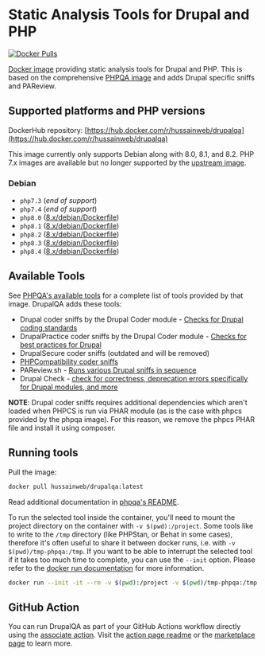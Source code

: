 # Static Analysis Tools for Drupal and PHP

[![Docker Pulls](https://img.shields.io/docker/pulls/hussainweb/drupalqa.svg)](https://hub.docker.com/r/hussainweb/drupalqa/)

[Docker image](https://hub.docker.com/r/hussainweb/drupalqa) providing static analysis tools for Drupal and PHP. This is based on the comprehensive [PHPQA image](https://github.com/jakzal/phpqa/) and adds Drupal specific sniffs and PAReview.

## Supported platforms and PHP versions

DockerHub repository: [https://hub.docker.com/r/hussainweb/drupalqa](https://hub.docker.com/r/hussainweb/drupalqa)

This image currently only supports Debian along with 8.0, 8.1, and 8.2. PHP 7.x images are available but no longer supported by the [upstream image](https://github.com/jakzal/phpqa/).

### Debian

- `php7.3` (_end of support_)
- `php7.4` (_end of support_)
- `php8.0` ([8.x/debian/Dockerfile](8.x/debian/Dockerfile))
- `php8.1` ([8.x/debian/Dockerfile](8.x/debian/Dockerfile))
- `php8.2` ([8.x/debian/Dockerfile](8.x/debian/Dockerfile))
- `php8.3` ([8.x/debian/Dockerfile](8.x/debian/Dockerfile))
- `php8.4` ([8.x/debian/Dockerfile](8.x/debian/Dockerfile))

## Available Tools

See [PHPQA's available tools](https://github.com/jakzal/phpqa/#available-tools) for a complete list of tools provided by that image. DrupalQA adds these tools:

- Drupal coder sniffs by the Drupal Coder module - [Checks for Drupal coding standards](https://www.drupal.org/project/coder)
- DrupalPractice coder sniffs by the Drupal Coder module - [Checks for best practices for Drupal](https://www.drupal.org/project/coder)
- DrupalSecure coder sniffs (outdated and will be removed)
- [PHPCompatibility coder sniffs](https://github.com/PHPCompatibility/PHPCompatibility)
- PAReview.sh - [Runs various Drupal sniffs in sequence](https://pareview.sh/)
- Drupal Check - [check for correctness, deprecation errors specifically for Drupal modules, and more](https://github.com/mglaman/drupal-check)

**NOTE**: Drupal coder sniffs requires additional dependencies which aren't loaded when PHPCS is run via PHAR module (as is the case with phpcs provided by the phpqa image). For this reason, we remove the phpcs PHAR file and install it using composer.

## Running tools

Pull the image:

```bash
docker pull hussainweb/drupalqa:latest
```

Read additional documentation in [phpqa's README](https://github.com/jakzal/phpqa/#running-tools).

To run the selected tool inside the container, you'll need to mount the project directory on the container with `-v $(pwd):/project`. Some tools like to write to the `/tmp` directory (like PHPStan, or Behat in some cases), therefore it's often useful to share it between docker runs, i.e. with `-v $(pwd)/tmp-phpqa:/tmp`. If you want to be able to interrupt the selected tool if it takes too much time to complete, you can use the `--init` option. Please refer to the [docker run documentation](https://docs.docker.com/engine/reference/commandline/run/) for more information.

```bash
docker run --init -it --rm -v $(pwd):/project -v $(pwd)/tmp-phpqa:/tmp -w /project hussainweb/drupalqa phpstan analyse web/modules/custom
```

## GitHub Action

You can run DrupalQA as part of your GitHub Actions workflow directly using the [associate action](https://github.com/hussainweb/drupalqa-action). Visit the [action page readme](https://github.com/hussainweb/drupalqa-action#readme) or the [marketplace page](https://github.com/marketplace/actions/drupalqa) to learn more.
